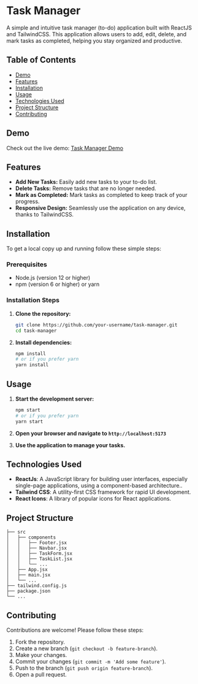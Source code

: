 # Task Manager

A simple and intuitive task manager (to-do) application built with ReactJS and TailwindCSS. This application allows users to add, edit, delete, and mark tasks as completed, helping you stay organized and productive.

## Table of Contents

- [Demo](#demo)
- [Features](#features)
- [Installation](#installation)
- [Usage](#usage)
- [Technologies Used](#technologies-used)
- [Project Structure](#project-structure)
- [Contributing](#contributing)

## Demo

Check out the live demo: [Task Manager Demo](https://your-demo-link.com)

## Features

- **Add New Tasks:** Easily add new tasks to your to-do list.
- **Delete Tasks:** Remove tasks that are no longer needed.
- **Mark as Completed:** Mark tasks as completed to keep track of your progress.
- **Responsive Design:** Seamlessly use the application on any device, thanks to TailwindCSS.

## Installation

To get a local copy up and running follow these simple steps:

### Prerequisites

- Node.js (version 12 or higher)
- npm (version 6 or higher) or yarn

### Installation Steps

1. **Clone the repository:**

    ```sh
    git clone https://github.com/your-username/task-manager.git
    cd task-manager
    ```

2. **Install dependencies:**

    ```sh
    npm install
    # or if you prefer yarn
    yarn install
    ```

## Usage

1. **Start the development server:**

    ```sh
    npm start
    # or if you prefer yarn
    yarn start
    ```

2. **Open your browser and navigate to `http://localhost:5173`**

3. **Use the application to manage your tasks.**

## Technologies Used

- **ReactJs**: A JavaScript library for building user interfaces, especially single-page applications, using a component-based architecture..
- **Tailwind CSS**: A utility-first CSS framework for rapid UI development.
- **React Icons**: A library of popular icons for React applications.

## Project Structure

```plaintext
├── src
│   ├── components
│   │   ├── Footer.jsx
│   │   ├── Navbar.jsx
│   │   ├── TaskForm.jsx
│   │   ├── TaskList.jsx
│   │   └── ...
│   ├── App.jsx
│   ├── main.jsx
│   └── ...
├── tailwind.config.js
├── package.json
└── ...
```

## Contributing

Contributions are welcome! Please follow these steps:

1. Fork the repository.
2. Create a new branch (`git checkout -b feature-branch`).
3. Make your changes.
4. Commit your changes (`git commit -m 'Add some feature'`).
5. Push to the branch (`git push origin feature-branch`).
6. Open a pull request.
